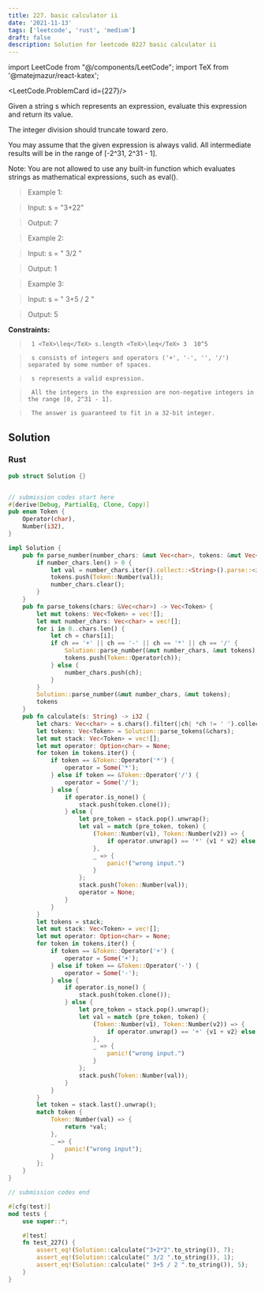 ```yaml
---
title: 227. basic calculator ii
date: '2021-11-13'
tags: ['leetcode', 'rust', 'medium']
draft: false
description: Solution for leetcode 0227 basic calculator ii
---
```

import LeetCode from "@/components/LeetCode";
import TeX from '@matejmazur/react-katex';

<LeetCode.ProblemCard id={227}/>
 

  Given a string s which represents an expression, evaluate this expression and return its value. 

  The integer division should truncate toward zero.

  You may assume that the given expression is always valid. All intermediate results will be in the range of [-2^31, 2^31 - 1].

  Note: You are not allowed to use any built-in function which evaluates strings as mathematical expressions, such as eval().

   

 >   Example 1:

 >   Input: s <TeX>=</TeX> "3+22"

 >   Output: 7

 >   Example 2:

 >   Input: s <TeX>=</TeX> " 3/2 "

 >   Output: 1

 >   Example 3:

 >   Input: s <TeX>=</TeX> " 3+5 / 2 "

 >   Output: 5

   

  **Constraints:**

  

 >   	1 <TeX>\leq</TeX> s.length <TeX>\leq</TeX> 3  10^5

 >   	s consists of integers and operators ('+', '-', '', '/') separated by some number of spaces.

 >   	s represents a valid expression.

 >   	All the integers in the expression are non-negative integers in the range [0, 2^31 - 1].

 >   	The answer is guaranteed to fit in a 32-bit integer.


## Solution
### Rust
```rust
pub struct Solution {}


// submission codes start here
#[derive(Debug, PartialEq, Clone, Copy)]
pub enum Token {
    Operator(char),
    Number(i32),
}

impl Solution {
    pub fn parse_number(number_chars: &mut Vec<char>, tokens: &mut Vec<Token>) {
        if number_chars.len() > 0 {
            let val = number_chars.iter().collect::<String>().parse::<i32>().unwrap();
            tokens.push(Token::Number(val));
            number_chars.clear();
        }
    }
    pub fn parse_tokens(chars: &Vec<char>) -> Vec<Token> {
        let mut tokens: Vec<Token> = vec![];
        let mut number_chars: Vec<char> = vec![];
        for i in 0..chars.len() {
            let ch = chars[i];
            if ch == '+' || ch == '-' || ch == '*' || ch == '/' {
                Solution::parse_number(&mut number_chars, &mut tokens);
                tokens.push(Token::Operator(ch));
            } else {
                number_chars.push(ch);
            }
        }
        Solution::parse_number(&mut number_chars, &mut tokens);
        tokens
    }
    pub fn calculate(s: String) -> i32 {
        let chars: Vec<char> = s.chars().filter(|ch| *ch != ' ').collect();
        let tokens: Vec<Token> = Solution::parse_tokens(&chars);
        let mut stack: Vec<Token> = vec![];
        let mut operator: Option<char> = None;
        for token in tokens.iter() {
            if token == &Token::Operator('*') {
                operator = Some('*');
            } else if token == &Token::Operator('/') {
                operator = Some('/');
            } else {
                if operator.is_none() {
                    stack.push(token.clone());
                } else {
                    let pre_token = stack.pop().unwrap();
                    let val = match (pre_token, token) {
                        (Token::Number(v1), Token::Number(v2)) => {
                            if operator.unwrap() == '*' {v1 * v2} else {v1 / v2}
                        },
                        _ => {
                            panic!("wrong input.")
                        }
                    };
                    stack.push(Token::Number(val));
                    operator = None;
                }
            }
        }
        let tokens = stack;
        let mut stack: Vec<Token> = vec![];
        let mut operator: Option<char> = None;
        for token in tokens.iter() {
            if token == &Token::Operator('+') {
                operator = Some('+');
            } else if token == &Token::Operator('-') {
                operator = Some('-');
            } else {
                if operator.is_none() {
                    stack.push(token.clone());
                } else {
                    let pre_token = stack.pop().unwrap();
                    let val = match (pre_token, token) {
                        (Token::Number(v1), Token::Number(v2)) => {
                            if operator.unwrap() == '+' {v1 + v2} else {v1 - v2}
                        },
                        _ => {
                            panic!("wrong input.")
                        }
                    };
                    stack.push(Token::Number(val));
                }
            }
        }
        let token = stack.last().unwrap();
        match token {
            Token::Number(val) => {
                return *val;
            },
            _ => {
                panic!("wrong input");
            }
        };
    }
}

// submission codes end

#[cfg(test)]
mod tests {
    use super::*;

    #[test]
    fn test_227() {
        assert_eq!(Solution::calculate("3+2*2".to_string()), 7);
        assert_eq!(Solution::calculate(" 3/2 ".to_string()), 1);
        assert_eq!(Solution::calculate(" 3+5 / 2 ".to_string()), 5);
    }
}

```

